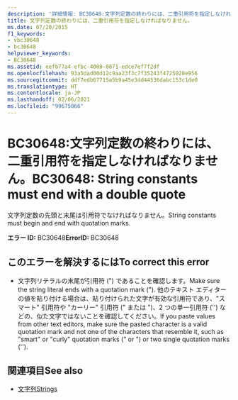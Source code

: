 ```yaml
---
description: '詳細情報: BC30648:文字列定数の終わりには、二重引用符を指定しなければなりません。'
title: 文字列定数の終わりには、二重引用符を指定しなければなりません。
ms.date: 07/20/2015
f1_keywords:
- vbc30648
- bc30648
helpviewer_keywords:
- BC30648
ms.assetid: eefb77a4-efbc-4000-8871-edce7ef7f2df
ms.openlocfilehash: 93a5dad00d12c9aa23f3c7f35243f4725028e956
ms.sourcegitcommit: ddf7edb67715a5b9a45e3dd44536dabc153c1de0
ms.translationtype: HT
ms.contentlocale: ja-JP
ms.lasthandoff: 02/06/2021
ms.locfileid: "99675066"
---
```

# <a name="bc30648-string-constants-must-end-with-a-double-quote"></a><span data-ttu-id="b7146-103">BC30648:文字列定数の終わりには、二重引用符を指定しなければなりません。</span><span class="sxs-lookup"><span data-stu-id="b7146-103">BC30648: String constants must end with a double quote</span></span>

<span data-ttu-id="b7146-104">文字列定数の先頭と末尾は引用符でなければなりません。</span><span class="sxs-lookup"><span data-stu-id="b7146-104">String constants must begin and end with quotation marks.</span></span>

 <span data-ttu-id="b7146-105">**エラー ID:** BC30648</span><span class="sxs-lookup"><span data-stu-id="b7146-105">**ErrorID:** BC30648</span></span>

## <a name="to-correct-this-error"></a><span data-ttu-id="b7146-106">このエラーを解決するには</span><span class="sxs-lookup"><span data-stu-id="b7146-106">To correct this error</span></span>

- <span data-ttu-id="b7146-107">文字列リテラルの末尾が引用符 (") であることを確認します。</span><span class="sxs-lookup"><span data-stu-id="b7146-107">Make sure the string literal ends with a quotation mark (").</span></span> <span data-ttu-id="b7146-108">他のテキスト エディターの値を貼り付ける場合は、貼り付けられた文字が有効な引用符であり、"スマート" 引用符や "カーリー" 引用符 (" または ")、2 つの単一引用符 ('') などの、似た文字ではないことを確認してください。</span><span class="sxs-lookup"><span data-stu-id="b7146-108">If you paste values from other text editors, make sure the pasted character is a valid quotation mark and not one of the characters that resemble it, such as "smart" or "curly" quotation marks (" or ") or two single quotation marks ('').</span></span>

## <a name="see-also"></a><span data-ttu-id="b7146-109">関連項目</span><span class="sxs-lookup"><span data-stu-id="b7146-109">See also</span></span>

- [<span data-ttu-id="b7146-110">文字列</span><span class="sxs-lookup"><span data-stu-id="b7146-110">Strings</span></span>](../../programming-guide/language-features/strings/index.md)
